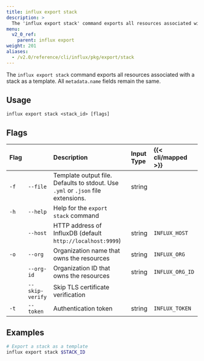 ```yaml
---
title: influx export stack
description: >
  The 'influx export stack' command exports all resources associated with a stack as an InfluxDB template.
menu:
  v2_0_ref:
    parent: influx export
weight: 201
aliases:
  - /v2.0/reference/cli/influx/pkg/export/stack
---
```


The `influx export stack` command exports all resources associated with a stack as a template.
All `metadata.name` fields remain the same.

## Usage
```
influx export stack <stack_id> [flags]
```

## Flags
| Flag |                 | Description                                                                      | Input Type | {{< cli/mapped >}} |
|:---- |:---             |:-----------                                                                      |:---------- |:------------------ |
| `-f` | `--file`        | Template output file. Defaults to stdout. Use `.yml` or `.json` file extensions. | string     |                    |
| `-h` | `--help`        | Help for the `export stack` command                                              |            |                    |
|      | `--host`        | HTTP address of InfluxDB (default `http://localhost:9999`)                       | string     | `INFLUX_HOST`      |
| `-o` | `--org`         | Organization name that owns the resources                                        | string     | `INFLUX_ORG`       |
|      | `--org-id`      | Organization ID that owns the resources                                          | string     | `INFLUX_ORG_ID`    |
|      | `--skip-verify` | Skip TLS certificate verification                                                |            |                    |
| `-t` | `--token`       | Authentication token                                                             | string     | `INFLUX_TOKEN`     |

## Examples
```sh
# Export a stack as a template
influx export stack $STACK_ID
```
